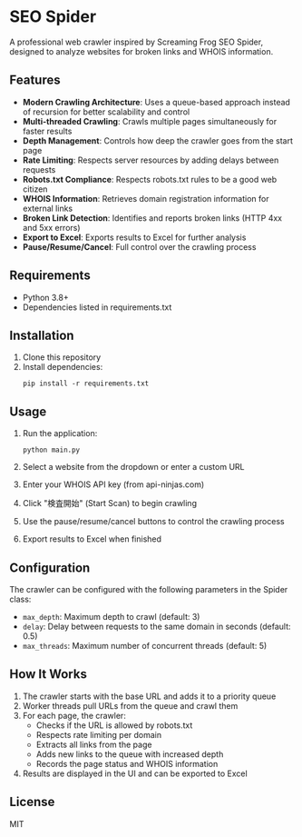 # SEO Spider

A professional web crawler inspired by Screaming Frog SEO Spider, designed to analyze websites for broken links and WHOIS information.

## Features

- **Modern Crawling Architecture**: Uses a queue-based approach instead of recursion for better scalability and control
- **Multi-threaded Crawling**: Crawls multiple pages simultaneously for faster results
- **Depth Management**: Controls how deep the crawler goes from the start page
- **Rate Limiting**: Respects server resources by adding delays between requests
- **Robots.txt Compliance**: Respects robots.txt rules to be a good web citizen
- **WHOIS Information**: Retrieves domain registration information for external links
- **Broken Link Detection**: Identifies and reports broken links (HTTP 4xx and 5xx errors)
- **Export to Excel**: Exports results to Excel for further analysis
- **Pause/Resume/Cancel**: Full control over the crawling process

## Requirements

- Python 3.8+
- Dependencies listed in requirements.txt

## Installation

1. Clone this repository
2. Install dependencies:
   ```
   pip install -r requirements.txt
   ```

## Usage

1. Run the application:
   ```
   python main.py
   ```

2. Select a website from the dropdown or enter a custom URL
3. Enter your WHOIS API key (from api-ninjas.com)
4. Click "検査開始" (Start Scan) to begin crawling
5. Use the pause/resume/cancel buttons to control the crawling process
6. Export results to Excel when finished

## Configuration

The crawler can be configured with the following parameters in the Spider class:

- `max_depth`: Maximum depth to crawl (default: 3)
- `delay`: Delay between requests to the same domain in seconds (default: 0.5)
- `max_threads`: Maximum number of concurrent threads (default: 5)

## How It Works

1. The crawler starts with the base URL and adds it to a priority queue
2. Worker threads pull URLs from the queue and crawl them
3. For each page, the crawler:
   - Checks if the URL is allowed by robots.txt
   - Respects rate limiting per domain
   - Extracts all links from the page
   - Adds new links to the queue with increased depth
   - Records the page status and WHOIS information
4. Results are displayed in the UI and can be exported to Excel

## License

MIT 